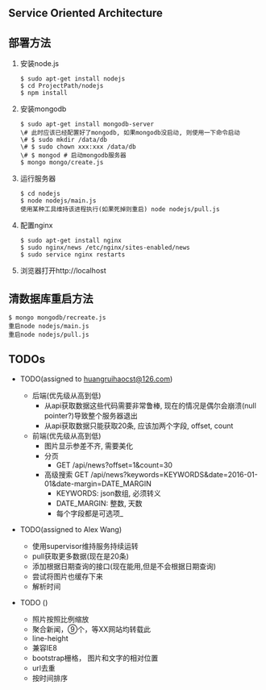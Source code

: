 ## Service Oriented Architecture

## 部署方法

1. 安装node.js
    ```
    $ sudo apt-get install nodejs
    $ cd ProjectPath/nodejs
    $ npm install
    ```
2. 安装mongodb
    ```
    $ sudo apt-get install mongodb-server
    \# 此时应该已经配置好了mongodb, 如果mongodb没启动, 则使用一下命令启动
    \# $ sudo mkdir /data/db
    \# $ sudo chown xxx:xxx /data/db
    \# $ mongod # 启动mongodb服务器
    $ mongo mongo/create.js
    ```
3. 运行服务器
    ```
    $ cd nodejs
    $ node nodejs/main.js
    使用某种工具维持该进程执行(如果死掉则重启) node nodejs/pull.js
    ```
4. 配置nginx
    ```
    $ sudo apt-get install nginx
    $ sudo nginx/news /etc/nginx/sites-enabled/news
    $ sudo service nginx restarts
    ```
5. 浏览器打开http://localhost

## 清数据库重启方法
    $ mongo mongodb/recreate.js
    重启node nodejs/main.js
    重启node nodejs/pull.js

    
## TODOs
* TODO(assigned to huangruihaocst@126.com)
    - 后端(优先级从高到低)
        - 从api获取数据这些代码需要非常鲁棒, 现在的情况是偶尔会崩溃(null pointer?)导致整个服务器退出
        - 从api获取数据只能获取20条, 应该加两个字段, offset, count
    - 前端(优先级从高到低)
        - 图片显示参差不齐, 需要美化
        - 分页 
            - GET /api/news?offset=1&count=30
        - 高级搜索 GET /api/news?keywords=KEYWORDS&date=2016-01-01&date-margin=DATE_MARGIN
            - KEYWORDS: json数组, 必须转义
            - DATE_MARGIN: 整数, 天数
            - 每个字段都是可选项_
    
* TODO(assigned to Alex Wang)
    - 使用supervisor维持服务持续运转
    - pull获取更多数据(现在是20条)
    - 添加根据日期查询的接口(现在能用,但是不会根据日期查询)
    - 尝试将图片也缓存下来
    - 解析时间
* TODO ()
    - 照片按照比例缩放
    - 聚合新闻，⑨个，等XX网站均转载此
    - line-height
    - 兼容IE8
    - bootstrap栅格， 图片和文字的相对位置
    - url去重
    - 按时间排序
